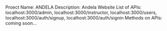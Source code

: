 Proect Name: ANDELA 
Description: Andela Website
List of APIs: localhost:3000/admin,
				localhost:3000/instructor,
				localhost:3000/users,
				localhost:3000/auth/signup,
				localhost:3000/auth/signin
Methods on APIs: coming soon...

